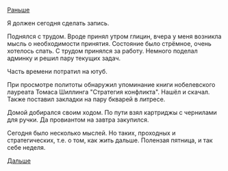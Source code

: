 [Раньше](2019.06.06.md)

Я должен сегодня сделать запись.

Поднялся с трудом. Вроде принял утром глицин, вчера у меня возникла мысль о необходимости принятия.
Состояние было стрёмное, очень хотелось спать.
С трудом принялся за работу. Немного поделал админку и решил пару текущих задач.

Часть времени потратил на ютуб.

При просмотре политоты обнаружил упоминание книги нобелевского лауреата Томаса Шиллинга "Стратегия конфликта". Нашёл и скачал.
Также поставил закладки на пару бкварей в литресе.

Домой добирался своим ходом. По пути взял картриджы с чернилами для ручки. Да провиантом на завтра закупился.

Сегодня было несколько мыслей. Но таких, проходных и стратегических, т.е. о том, как жить дальше.
Полензая пятница, и так себе неделя.

 [Дальше](2019.06.09.md)